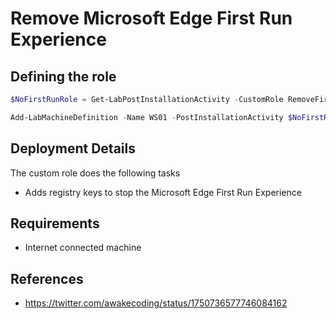 # Remove Microsoft Edge First Run Experience
## Defining the role
``` PowerShell
$NoFirstRunRole = Get-LabPostInstallationActivity -CustomRole RemoveFirstRunExperience

Add-LabMachineDefinition -Name WS01 -PostInstallationActivity $NoFirstRunRole
```

## Deployment Details
The custom role does the following tasks
- Adds registry keys to stop the Microsoft Edge First Run Experience

## Requirements
- Internet connected machine

## References
- https://twitter.com/awakecoding/status/1750736577746084162
